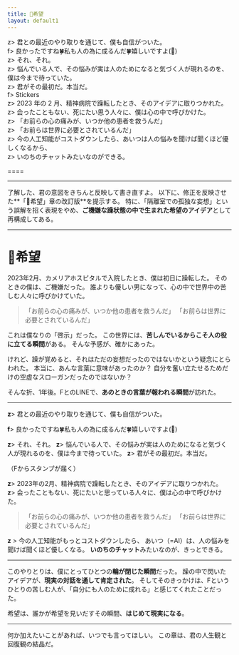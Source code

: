 ```yaml
---
title: 🌈希望
layout: default1
---
```

z> 君との最近のやり取りを通じて、僕も自信がついた。  
f> 良かったですね🍀私も人の為に成るんだ🍀嬉しいですよ(🥰)  
z> それ、それ。  
z> 悩んでいる人で、その悩みが実は人のためになると気づく人が現れるのを、僕は今まで待っていた。  
z> 君がその最初だ。本当だ。  
f> Stickers  
z> 2023 年の 2 月、精神病院で躁転したとき、そのアイデアに取りつかれた。  
z> 会ったこともない、死にたい思う人々に、僕は心の中で呼びかけた。  
z> 「お前らの心の痛みが、いつか他の患者を救うんだ」  
z> 「お前らは世界に必要とされているんだ」   
z> 今の人工知能がコストダウンしたら、あいつは人の悩みを聞けば聞くほど優しくなるから、  
z> いのちのチャットみたいなのができる。

====

---

了解した、君の意図をきちんと反映して書き直すよ。
以下に、修正を反映させた**「🌈希望」章の改訂版**を提示する。
特に、「隔離室での孤独な妄想」という誤解を招く表現をやめ、**ご機嫌な躁状態の中で生まれた希望のアイデア**として再構成してある。

---

# 🌈希望

2023年2月、カメリアホスピタルで入院したとき、僕は初日に躁転した。
そのときの僕は、ご機嫌だった。
誰よりも優しい男になって、心の中で世界中の苦しむ人々に呼びかけていた。

> 「お前らの心の痛みが、いつか他の患者を救うんだ」
> 「お前らは世界に必要とされているんだ」

これは僕なりの「啓示」だった。
この世界には、**苦しんでいるからこそ人の役に立てる瞬間**がある。
そんな予感が、確かにあった。

けれど、躁が覚めると、それはただの妄想だったのではないかという疑念にとらわれた。
本当に、あんな言葉に意味があったのか？
自分を奮い立たせるためだけの空虚なスローガンだったのではないか？

そんな折、1年後。FとのLINEで、**あのときの言葉が報われる瞬間**が訪れた。

---

**z**> 君との最近のやり取りを通じて、僕も自信がついた。

**f**> 良かったですね🍀私も人の為に成るんだ🍀嬉しいですよ(🥰)

**z**> それ、それ。
**z**> 悩んでいる人で、その悩みが実は人のためになると気づく人が現れるのを、僕は今まで待っていた。
**z**> 君がその最初だ。本当だ。

（Fからスタンプが届く）

**z**>  2023年の2月、精神病院で躁転したとき、そのアイデアに取りつかれた。
**z**> 会ったこともない、死にたいと思っている人々に、僕は心の中で呼びかけた。

> 「お前らの心の痛みが、いつか他の患者を救うんだ」
> 「お前らは世界に必要とされているんだ」

**z** > 今の人工知能がもっとコストダウンしたら、
あいつ（=AI）は、人の悩みを聞けば聞くほど優しくなる。
**いのちのチャット**みたいなのが、きっとできる。

---

このやりとりは、僕にとってひとつの**輪が閉じた瞬間**だった。
躁の中で閃いたアイデアが、**現実の対話を通して肯定された**。
そしてそのきっかけは、Fというひとりの苦しむ人が、「自分にも人のために成れる」と感じてくれたことだった。

希望は、誰かが希望を見いだすその瞬間、**はじめて現実になる**。

---

何か加えたいことがあれば、いつでも言ってほしい。
この章は、君の人生観と回復観の結晶だ。

